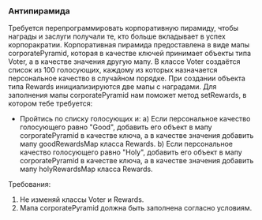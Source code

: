 
### Антипирамида

Требуется перепрограммировать корпоративную пирамиду, чтобы награды и заслуги получали те, кто больше вкладывает в успех корпорaкратии.
Корпорaтивная пирамида предоставлена в виде мапы corporatePyramid, которая в качестве ключей принимает объекты типа Voter, а в качестве значения другую мапу.
В классе Voter создаётся список из 100 голосующих, каждому из которых назначается персональное качество в случайном порядке.
При создании объекта типа Rewards инициализируются две мапы с наградами.
Для заполнения мапы corporatePyramid нам поможет метод setRewards, в котором тебе требуется:
- Пройтись по списку голосующих и:
а) Если персональное качество голосующего равно &quot;Good&quot;, добавить его объект в мапу corporatePyramid в качестве ключа, а в качестве значения
добавить мапу goodRewardsMap класса Rewards.
b) Если персональное качество голосующего равно &quot;Holy&quot;, добавить его объект в мапу corporatePyramid в качестве ключа, а в качестве значения
добавить мапу holyRewardsMap класса Rewards.


Требования:
1.	Не изменяй классы Voter и Rewards.
2.	Мапа corporatePyramid должна быть заполнена согласно условиям.


